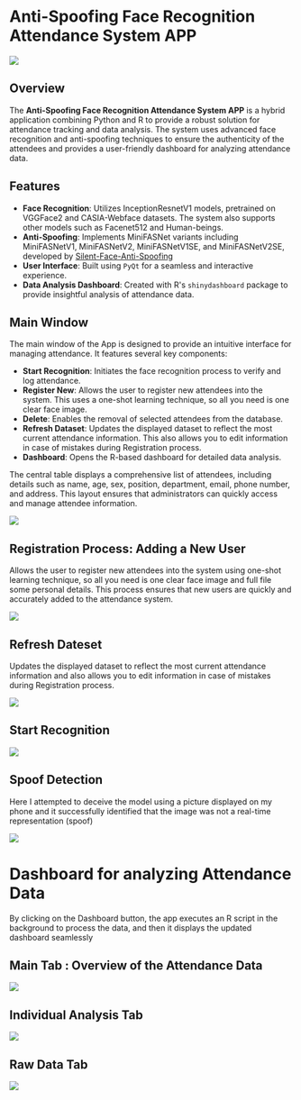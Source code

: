 # Anti-Spoofing Face Recognition Attendance System APP
![](Images/PYR.png)

## Overview

The **Anti-Spoofing Face Recognition Attendance System APP** is a hybrid application combining Python and R to provide a robust solution for attendance tracking and data analysis. The system uses advanced face recognition and anti-spoofing techniques to ensure the authenticity of the attendees and provides a user-friendly dashboard for analyzing attendance data.

## Features

- **Face Recognition**: Utilizes InceptionResnetV1 models, pretrained on VGGFace2 and CASIA-Webface datasets. The system also supports other models such as Facenet512 and Human-beings.
- **Anti-Spoofing**: Implements MiniFASNet variants including MiniFASNetV1, MiniFASNetV2, MiniFASNetV1SE, and MiniFASNetV2SE, developed by [Silent-Face-Anti-Spoofing](https://github.com/minivision-ai/Silent-Face-Anti-Spoofing) 
- **User Interface**: Built using `PyQt` for a seamless and interactive experience.
- **Data Analysis Dashboard**: Created with R's `shinydashboard` package to provide insightful analysis of attendance data.

## Main Window

The main window of the App is designed to provide an intuitive interface for managing attendance. It features several key components:

- **Start Recognition**: Initiates the face recognition process to verify and log attendance.
- **Register New**: Allows the user to register new attendees into the system. This uses a one-shot learning technique, so all you need is one clear face image.
- **Delete**: Enables the removal of selected attendees from the database.
- **Refresh Dataset**: Updates the displayed dataset to reflect the most current attendance information. This also allows you to edit information in case of mistakes during Registration process.
- **Dashboard**: Opens the R-based dashboard for detailed data analysis.

The central table displays a comprehensive list of attendees, including details such as name, age, sex, position, department, email, phone number, and address. This layout ensures that administrators can quickly access and manage attendee information.

![](Images/MainWindow.png)

## Registration Process: Adding a New User

Allows the user to register new attendees into the system using one-shot learning technique, so all you need is one clear face image and full file some personal details. This process ensures that new users are quickly and accurately added to the attendance system.

![](Images/Registration.png)

## Refresh Dateset

Updates the displayed dataset to reflect the most current attendance information and also allows you to edit information in case of mistakes during Registration process.

![](Images/Refresh.gif)

## Start Recognition

![](Images/Real.jpg)

## Spoof Detection

Here I attempted to deceive the model using a picture displayed on my phone and it successfully identified that the image was not a real-time representation (spoof)

![](Images/Spoof.png)

# Dashboard for analyzing Attendance Data

By clicking on the Dashboard button, the app executes an R script in the background to process the data, and then it displays the updated dashboard seamlessly

## Main Tab : Overview of the Attendance Data

![](Images/TAB1.gif)

## Individual Analysis Tab

![](Images/TAB2.gif)

## Raw Data Tab 

![](Images/TAB3.gif)



